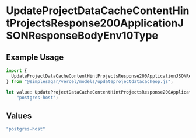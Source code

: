 # UpdateProjectDataCacheContentHintProjectsResponse200ApplicationJSONResponseBodyEnv10Type

## Example Usage

```typescript
import {
  UpdateProjectDataCacheContentHintProjectsResponse200ApplicationJSONResponseBodyEnv10Type,
} from "@simplesagar/vercel/models/updateprojectdatacacheop.js";

let value: UpdateProjectDataCacheContentHintProjectsResponse200ApplicationJSONResponseBodyEnv10Type =
    "postgres-host";
```

## Values

```typescript
"postgres-host"
```